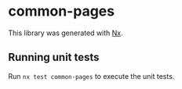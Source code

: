 # common-pages

This library was generated with [Nx](https://nx.dev).

## Running unit tests

Run `nx test common-pages` to execute the unit tests.
